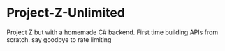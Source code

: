 # Project-Z-Unlimited
Project Z but with a homemade C# backend. First time building APIs from scratch. say goodbye to rate limiting
